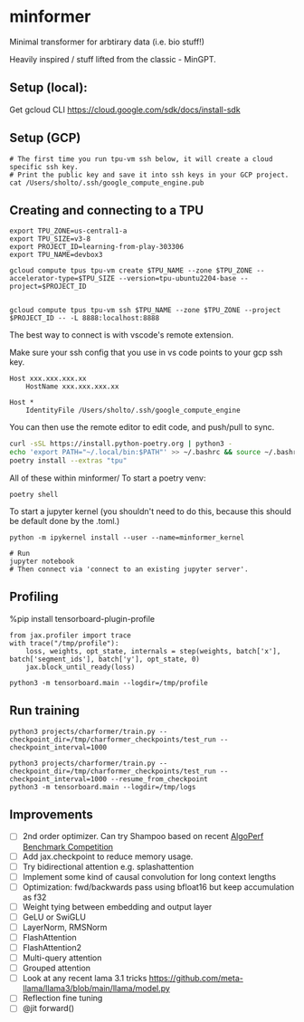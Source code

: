 # minformer

Minimal transformer for arbtirary data (i.e. bio stuff!)

Heavily inspired / stuff lifted from the classic - MinGPT.

## Setup (local):

Get gcloud CLI https://cloud.google.com/sdk/docs/install-sdk

## Setup (GCP)

```
# The first time you run tpu-vm ssh below, it will create a cloud specific ssh key.
# Print the public key and save it into ssh keys in your GCP project.
cat /Users/sholto/.ssh/google_compute_engine.pub
```

## Creating and connecting to a TPU

```
export TPU_ZONE=us-central1-a
export TPU_SIZE=v3-8
export PROJECT_ID=learning-from-play-303306
export TPU_NAME=devbox3

gcloud compute tpus tpu-vm create $TPU_NAME --zone $TPU_ZONE --accelerator-type=$TPU_SIZE --version=tpu-ubuntu2204-base --project=$PROJECT_ID


gcloud compute tpus tpu-vm ssh $TPU_NAME --zone $TPU_ZONE --project $PROJECT_ID -- -L 8888:localhost:8888
```

The best way to connect is with vscode's remote extension.

Make sure your ssh config that you use in vs code points to your gcp ssh key.

```
Host xxx.xxx.xxx.xx
    HostName xxx.xxx.xxx.xx

Host *
    IdentityFile /Users/sholto/.ssh/google_compute_engine
```

You can then use the remote editor to edit code, and push/pull to sync.

```sh
curl -sSL https://install.python-poetry.org | python3 -
echo 'export PATH="~/.local/bin:$PATH"' >> ~/.bashrc && source ~/.bashrc
poetry install --extras "tpu"
```

All of these within minformer/
To start a poetry venv:

```
poetry shell
```

To start a jupyter kernel (you shouldn't need to do this, because this should be default done by the .toml.)

```
python -m ipykernel install --user --name=minformer_kernel

# Run
jupyter notebook
# Then connect via 'connect to an existing jupyter server'.
```


## Profiling

%pip install tensorboard-plugin-profile

```
from jax.profiler import trace
with trace("/tmp/profile"):
    loss, weights, opt_state, internals = step(weights, batch['x'], batch['segment_ids'], batch['y'], opt_state, 0)
    jax.block_until_ready(loss)
```

```
python3 -m tensorboard.main --logdir=/tmp/profile
```

## Run training

```
python3 projects/charformer/train.py --checkpoint_dir=/tmp/charformer_checkpoints/test_run --checkpoint_interval=1000

python3 projects/charformer/train.py --checkpoint_dir=/tmp/charformer_checkpoints/test_run --checkpoint_interval=1000 --resume_from_checkpoint
python3 -m tensorboard.main --logdir=/tmp/logs
```

## Improvements

- [ ] 2nd order optimizer. Can try Shampoo based on recent [AlgoPerf Benchmark Competition](https://mlcommons.org/2024/08/mlc-algoperf-benchmark-competition/)
- [ ] Add jax.checkpoint to reduce memory usage.
- [ ] Try bidirectional attention e.g. splashattention
- [ ] Implement some kind of causal convolution for long context lengths
- [ ] Optimization: fwd/backwards pass using bfloat16 but keep accumulation as f32
- [ ] Weight tying between embedding and output layer
- [ ] GeLU or SwiGLU
- [ ] LayerNorm, RMSNorm
- [ ] FlashAttention
- [ ] FlashAttention2
- [ ] Multi-query attention
- [ ] Grouped attention
- [ ] Look at any recent lama 3.1 tricks https://github.com/meta-llama/llama3/blob/main/llama/model.py
- [ ] Reflection fine tuning
- [ ] @jit forward()
